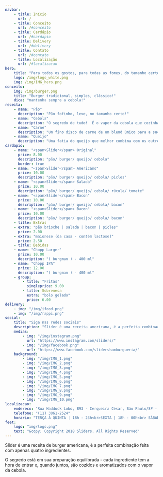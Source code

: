 ```yaml
---
navbar:
    - title: Início
      url: /
    - title: Conceito
      url: /#conceito
    - title: Cardápio
      url: /#cardapio
    - title: Delivery
      url: /#delivery
    - title: Contato
      url: /#contato
    - title: Localização
      url: /#localizacao
hero:
    title: "Para todos os gostos, para todas as fomes, do tamanho certo."
    logo: /img/logo_white.png
    img: /img/IMG_hero.png
conceito: 
    img: /img/burger.png
    title: "Burger tradicional, simples, clássico!"
    dica: "mantenha sempre a cebola!"
receita: 
    - name: "Pão"
      description: "Pão fofinho, leve, no tamanho certo!"
    - name: "Cebola"
      description: "O segredo de tudo!  É o vapor da cebola que cozinha a carne na medida certa, derrete o queijo e aromatiza o pão!"
    - name: "Carne"
      description: "Um fino disco de carne de um blend único para a suculência perfeita."
    - name: "Queijo"
      description: "Uma fatia do queijo que melhor combina com os outros 3 ingredientes juntos!"
cardapio:
    - name: "<span>Slider</span> Original"
      price: 8.00
      description: "pão/ burger/ queijo/ cebola"
      border: true
    - name: "<span>Slider</span> Americano"
      price: 10.00
      description: "pão/ burger/ queijo/ cebola/ picles"
    - name: "<span>Slider</span> Salada"
      price: 10.00
      description: "pão/ burger/ queijo/ cebola/ rúcula/ tomate"
    - name: "<span>Slider</span> Bacon"
      price: 10.00
      description: "pão/ burger/ queijo/ cebola/ bacon"
    - name: "<span>Slider</span> Bacon"
      price: 10.00
      description: "pão/ burger/ queijo/ cebola/ bacon"
    - title: Extras
    - extra: "pão brioche | salada | bacon | picles"
      price: 2.00
    - extra: "maionese (da casa - contém lactose)"
      price: 2.50
    - title: Bebidas
    - name: "Chopp Larger"
      price: 10.00
      description: "( burgman ) - 400 ml"
    - name: "Chopp IPA"
      price: 12.00
      description: "( burgman ) - 400 ml"
    - group: 
        - title: "Fritas"
          singleprice: 9.00
        - title: Sobremesa
          extra: "bolo gelado"
          price: 6.00
delivery:
    - img: "/img/ifood.png" 
    - img: "/img/rappi.png" 
social:
    title: "Siga nas redes sociais"
    description: "Slider é uma receita americana, é a perfeita combinação feita com apenas quatro ingredientes."
    medias:
        - img: "/img/instagram.png"
          url: "https://www.instagram.com/sliders/"
        - img: "/img/facebook.png" 
          url: "https://www.facebook.com/slidershamburgueria/" 
    background:
        - img: "/img/IMG_1.png"
        - img: "/img/IMG_2.png"
        - img: "/img/IMG_3.png"
        - img: "/img/IMG_4.png"
        - img: "/img/IMG_5.png"
        - img: "/img/IMG_6.png"
        - img: "/img/IMG_7.png"
        - img: "/img/IMG_8.png"
        - img: "/img/IMG_9.png"
        - img: "/img/IMG_10.png"
localizacao:
    endereco: "Rua Haddock Lobo, 893 - Cerqueira César, São Paulo/SP - 01414-001"
    telefone: "(11) 3061-2524"
    horario: "TERÇA À QUINTA | 18h - 23h<br>SEXTA | 18h - 00h<br> SÁBADO | 12h - 00h"
feet:
    logo: "img/logo.png"
    text: "&copy; Copyright 2018 Sliders. All Rights Reserved"
---
```

Slider é uma receita de burger americana, é a perfeita combinação feita com apenas quatro ingredientes.
  
O segredo está em sua preparação equilibrada - cada ingrediente tem a hora de entrar e, quando juntos, são cozidos e aromatizados com o vapor da cebola.
